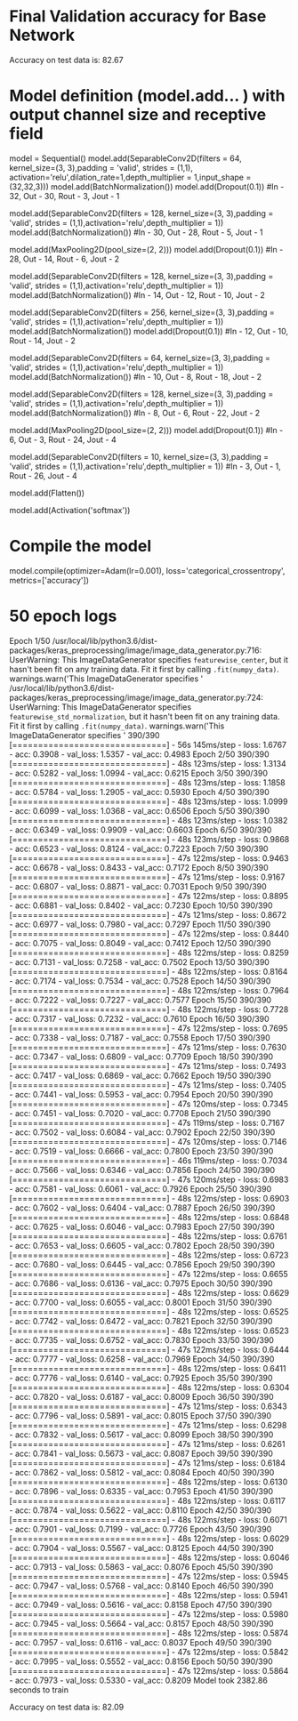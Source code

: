 Final Validation accuracy for Base Network
===========================================

Accuracy on test data is: 82.67

Model definition (model.add... ) with output channel size and receptive field
=============================================================================

model = Sequential()
model.add(SeparableConv2D(filters = 64, kernel_size=(3, 3),padding = 'valid', strides = (1,1),
                          activation='relu',dilation_rate=1,depth_multiplier = 1,input_shape = (32,32,3)))
model.add(BatchNormalization())
model.add(Dropout(0.1)) #In - 32, Out - 30, Rout - 3, Jout - 1 

model.add(SeparableConv2D(filters = 128, kernel_size=(3, 3),padding = 'valid', strides = (1,1),activation='relu',depth_multiplier = 1))
model.add(BatchNormalization()) #In - 30, Out - 28, Rout - 5, Jout - 1 

model.add(MaxPooling2D(pool_size=(2, 2)))
model.add(Dropout(0.1)) #In - 28, Out - 14, Rout - 6, Jout - 2 

model.add(SeparableConv2D(filters = 128, kernel_size=(3, 3),padding = 'valid', strides = (1,1),activation='relu',depth_multiplier = 1))
model.add(BatchNormalization()) #In - 14, Out - 12, Rout - 10, Jout - 2 

model.add(SeparableConv2D(filters = 256, kernel_size=(3, 3),padding = 'valid', strides = (1,1),activation='relu',depth_multiplier = 1))
model.add(BatchNormalization())
model.add(Dropout(0.1)) #In - 12, Out - 10, Rout - 14, Jout - 2 

model.add(SeparableConv2D(filters = 64, kernel_size=(3, 3),padding = 'valid', strides = (1,1),activation='relu',depth_multiplier = 1))
model.add(BatchNormalization()) #In - 10, Out - 8,  Rout - 18, Jout - 2 

model.add(SeparableConv2D(filters = 128, kernel_size=(3, 3),padding = 'valid', strides = (1,1),activation='relu',depth_multiplier = 1))
model.add(BatchNormalization()) #In - 8,  Out - 6,  Rout - 22, Jout - 2 

model.add(MaxPooling2D(pool_size=(2, 2)))
model.add(Dropout(0.1)) #In - 6,  Out - 3,  Rout - 24, Jout - 4 

model.add(SeparableConv2D(filters = 10, kernel_size=(3, 3),padding = 'valid', strides = (1,1),activation='relu',depth_multiplier = 1))
#In - 3,  Out - 1,  Rout - 26, Jout - 4 

model.add(Flatten())

model.add(Activation('softmax'))
# Compile the model
model.compile(optimizer=Adam(lr=0.001), loss='categorical_crossentropy', metrics=['accuracy'])




50 epoch logs
==============
Epoch 1/50
/usr/local/lib/python3.6/dist-packages/keras_preprocessing/image/image_data_generator.py:716: UserWarning: This ImageDataGenerator specifies `featurewise_center`, but it hasn't been fit on any training data. Fit it first by calling `.fit(numpy_data)`.
  warnings.warn('This ImageDataGenerator specifies '
/usr/local/lib/python3.6/dist-packages/keras_preprocessing/image/image_data_generator.py:724: UserWarning: This ImageDataGenerator specifies `featurewise_std_normalization`, but it hasn't been fit on any training data. Fit it first by calling `.fit(numpy_data)`.
  warnings.warn('This ImageDataGenerator specifies '
390/390 [==============================] - 56s 145ms/step - loss: 1.6767 - acc: 0.3908 - val_loss: 1.5357 - val_acc: 0.4983
Epoch 2/50
390/390 [==============================] - 48s 123ms/step - loss: 1.3134 - acc: 0.5282 - val_loss: 1.0994 - val_acc: 0.6215
Epoch 3/50
390/390 [==============================] - 48s 123ms/step - loss: 1.1858 - acc: 0.5784 - val_loss: 1.2905 - val_acc: 0.5930
Epoch 4/50
390/390 [==============================] - 48s 123ms/step - loss: 1.0999 - acc: 0.6099 - val_loss: 1.0368 - val_acc: 0.6506
Epoch 5/50
390/390 [==============================] - 48s 123ms/step - loss: 1.0382 - acc: 0.6349 - val_loss: 0.9909 - val_acc: 0.6603
Epoch 6/50
390/390 [==============================] - 48s 123ms/step - loss: 0.9868 - acc: 0.6523 - val_loss: 0.8124 - val_acc: 0.7223
Epoch 7/50
390/390 [==============================] - 47s 122ms/step - loss: 0.9463 - acc: 0.6678 - val_loss: 0.8433 - val_acc: 0.7172
Epoch 8/50
390/390 [==============================] - 47s 121ms/step - loss: 0.9167 - acc: 0.6807 - val_loss: 0.8871 - val_acc: 0.7031
Epoch 9/50
390/390 [==============================] - 47s 122ms/step - loss: 0.8895 - acc: 0.6881 - val_loss: 0.8402 - val_acc: 0.7230
Epoch 10/50
390/390 [==============================] - 47s 121ms/step - loss: 0.8672 - acc: 0.6977 - val_loss: 0.7980 - val_acc: 0.7297
Epoch 11/50
390/390 [==============================] - 47s 122ms/step - loss: 0.8440 - acc: 0.7075 - val_loss: 0.8049 - val_acc: 0.7412
Epoch 12/50
390/390 [==============================] - 48s 122ms/step - loss: 0.8259 - acc: 0.7131 - val_loss: 0.7258 - val_acc: 0.7502
Epoch 13/50
390/390 [==============================] - 48s 122ms/step - loss: 0.8164 - acc: 0.7174 - val_loss: 0.7534 - val_acc: 0.7528
Epoch 14/50
390/390 [==============================] - 48s 122ms/step - loss: 0.7964 - acc: 0.7222 - val_loss: 0.7227 - val_acc: 0.7577
Epoch 15/50
390/390 [==============================] - 48s 122ms/step - loss: 0.7728 - acc: 0.7317 - val_loss: 0.7232 - val_acc: 0.7610
Epoch 16/50
390/390 [==============================] - 47s 122ms/step - loss: 0.7695 - acc: 0.7338 - val_loss: 0.7187 - val_acc: 0.7558
Epoch 17/50
390/390 [==============================] - 47s 121ms/step - loss: 0.7630 - acc: 0.7347 - val_loss: 0.6809 - val_acc: 0.7709
Epoch 18/50
390/390 [==============================] - 47s 121ms/step - loss: 0.7493 - acc: 0.7417 - val_loss: 0.6869 - val_acc: 0.7662
Epoch 19/50
390/390 [==============================] - 47s 121ms/step - loss: 0.7405 - acc: 0.7441 - val_loss: 0.5953 - val_acc: 0.7954
Epoch 20/50
390/390 [==============================] - 47s 120ms/step - loss: 0.7345 - acc: 0.7451 - val_loss: 0.7020 - val_acc: 0.7708
Epoch 21/50
390/390 [==============================] - 47s 119ms/step - loss: 0.7167 - acc: 0.7502 - val_loss: 0.6084 - val_acc: 0.7902
Epoch 22/50
390/390 [==============================] - 47s 120ms/step - loss: 0.7146 - acc: 0.7519 - val_loss: 0.6666 - val_acc: 0.7800
Epoch 23/50
390/390 [==============================] - 46s 119ms/step - loss: 0.7034 - acc: 0.7566 - val_loss: 0.6346 - val_acc: 0.7856
Epoch 24/50
390/390 [==============================] - 47s 120ms/step - loss: 0.6983 - acc: 0.7581 - val_loss: 0.6061 - val_acc: 0.7926
Epoch 25/50
390/390 [==============================] - 48s 122ms/step - loss: 0.6903 - acc: 0.7602 - val_loss: 0.6404 - val_acc: 0.7887
Epoch 26/50
390/390 [==============================] - 48s 122ms/step - loss: 0.6848 - acc: 0.7625 - val_loss: 0.6046 - val_acc: 0.7983
Epoch 27/50
390/390 [==============================] - 48s 122ms/step - loss: 0.6761 - acc: 0.7653 - val_loss: 0.6605 - val_acc: 0.7802
Epoch 28/50
390/390 [==============================] - 48s 122ms/step - loss: 0.6723 - acc: 0.7680 - val_loss: 0.6445 - val_acc: 0.7856
Epoch 29/50
390/390 [==============================] - 47s 122ms/step - loss: 0.6655 - acc: 0.7686 - val_loss: 0.6136 - val_acc: 0.7975
Epoch 30/50
390/390 [==============================] - 48s 122ms/step - loss: 0.6629 - acc: 0.7700 - val_loss: 0.6055 - val_acc: 0.8001
Epoch 31/50
390/390 [==============================] - 48s 122ms/step - loss: 0.6525 - acc: 0.7742 - val_loss: 0.6472 - val_acc: 0.7821
Epoch 32/50
390/390 [==============================] - 48s 122ms/step - loss: 0.6523 - acc: 0.7735 - val_loss: 0.6752 - val_acc: 0.7830
Epoch 33/50
390/390 [==============================] - 47s 122ms/step - loss: 0.6444 - acc: 0.7777 - val_loss: 0.6258 - val_acc: 0.7969
Epoch 34/50
390/390 [==============================] - 48s 122ms/step - loss: 0.6411 - acc: 0.7776 - val_loss: 0.6140 - val_acc: 0.7925
Epoch 35/50
390/390 [==============================] - 48s 122ms/step - loss: 0.6304 - acc: 0.7820 - val_loss: 0.6187 - val_acc: 0.8009
Epoch 36/50
390/390 [==============================] - 47s 121ms/step - loss: 0.6343 - acc: 0.7796 - val_loss: 0.5891 - val_acc: 0.8015
Epoch 37/50
390/390 [==============================] - 47s 121ms/step - loss: 0.6298 - acc: 0.7832 - val_loss: 0.5617 - val_acc: 0.8099
Epoch 38/50
390/390 [==============================] - 47s 121ms/step - loss: 0.6261 - acc: 0.7841 - val_loss: 0.5673 - val_acc: 0.8087
Epoch 39/50
390/390 [==============================] - 47s 121ms/step - loss: 0.6184 - acc: 0.7862 - val_loss: 0.5812 - val_acc: 0.8084
Epoch 40/50
390/390 [==============================] - 48s 122ms/step - loss: 0.6130 - acc: 0.7896 - val_loss: 0.6335 - val_acc: 0.7953
Epoch 41/50
390/390 [==============================] - 48s 122ms/step - loss: 0.6117 - acc: 0.7874 - val_loss: 0.5622 - val_acc: 0.8110
Epoch 42/50
390/390 [==============================] - 48s 122ms/step - loss: 0.6071 - acc: 0.7901 - val_loss: 0.7199 - val_acc: 0.7726
Epoch 43/50
390/390 [==============================] - 48s 122ms/step - loss: 0.6029 - acc: 0.7904 - val_loss: 0.5567 - val_acc: 0.8125
Epoch 44/50
390/390 [==============================] - 48s 122ms/step - loss: 0.6046 - acc: 0.7913 - val_loss: 0.5863 - val_acc: 0.8076
Epoch 45/50
390/390 [==============================] - 47s 122ms/step - loss: 0.5945 - acc: 0.7947 - val_loss: 0.5768 - val_acc: 0.8140
Epoch 46/50
390/390 [==============================] - 48s 122ms/step - loss: 0.5941 - acc: 0.7949 - val_loss: 0.5616 - val_acc: 0.8158
Epoch 47/50
390/390 [==============================] - 47s 122ms/step - loss: 0.5980 - acc: 0.7945 - val_loss: 0.5664 - val_acc: 0.8157
Epoch 48/50
390/390 [==============================] - 48s 122ms/step - loss: 0.5874 - acc: 0.7957 - val_loss: 0.6116 - val_acc: 0.8037
Epoch 49/50
390/390 [==============================] - 47s 122ms/step - loss: 0.5842 - acc: 0.7995 - val_loss: 0.5552 - val_acc: 0.8156
Epoch 50/50
390/390 [==============================] - 47s 122ms/step - loss: 0.5864 - acc: 0.7973 - val_loss: 0.5330 - val_acc: 0.8209
Model took 2382.86 seconds to train

Accuracy on test data is: 82.09



